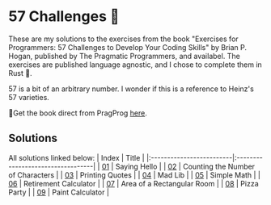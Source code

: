 # 57 Challenges :jigsaw:

These are my solutions to the exercises from the book "Exercises for Programmers: 57 Challenges to Develop Your Coding Skills" by Brian P. Hogan, published by The Pragmatic Programmers, and availabel. The exercises are published language agnostic, and I chose to complete them in Rust :crab:.

57 is a bit of an arbitrary number. I wonder if this is a reference to Heinz's 57 varieties.

:open_book:Get the book direct from PragProg [here](https://pragprog.com/titles/bhwb/exercises-for-programmers/).

## Solutions

All solutions linked below:
| Index                    | Title                             |
|:-------------------------|:----------------------------------|
| [01](./ch01/src/main.rs) | Saying Hello                      |
| [02](./ch02/src/main.rs) | Counting the Number of Characters |
| [03](./ch03/src/main.rs) | Printing Quotes                   |
| [04](./ch04/src/main.rs) | Mad Lib                           |
| [05](./ch05/src/main.rs) | Simple Math                       |
| [06](./ch06/src/main.rs) | Retirement Calculator             |
| [07](./ch07/src/main.rs) | Area of a Rectangular Room        |
| [08](./ch08/src/main.rs) | Pizza Party                       |
| [09](./ch09/src/main.rs) | Paint Calculator                  |
